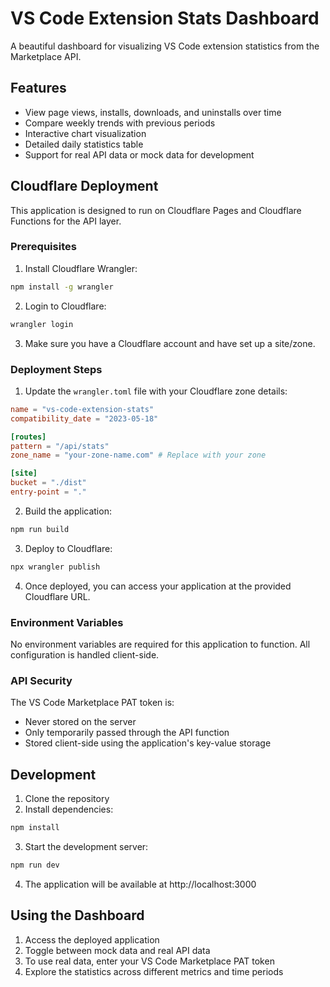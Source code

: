 # VS Code Extension Stats Dashboard

A beautiful dashboard for visualizing VS Code extension statistics from the Marketplace API.

## Features

- View page views, installs, downloads, and uninstalls over time
- Compare weekly trends with previous periods
- Interactive chart visualization
- Detailed daily statistics table
- Support for real API data or mock data for development

## Cloudflare Deployment

This application is designed to run on Cloudflare Pages and Cloudflare Functions for the API layer.

### Prerequisites

1. Install Cloudflare Wrangler:
```bash
npm install -g wrangler
```

2. Login to Cloudflare:
```bash
wrangler login
```

3. Make sure you have a Cloudflare account and have set up a site/zone.

### Deployment Steps

1. Update the `wrangler.toml` file with your Cloudflare zone details:
```toml
name = "vs-code-extension-stats"
compatibility_date = "2023-05-18"

[routes]
pattern = "/api/stats"
zone_name = "your-zone-name.com" # Replace with your zone

[site]
bucket = "./dist"
entry-point = "."
```

2. Build the application:
```bash
npm run build
```

3. Deploy to Cloudflare:
```bash
npx wrangler publish
```

4. Once deployed, you can access your application at the provided Cloudflare URL.

### Environment Variables

No environment variables are required for this application to function. All configuration is handled client-side.

### API Security

The VS Code Marketplace PAT token is:

- Never stored on the server
- Only temporarily passed through the API function
- Stored client-side using the application's key-value storage

## Development

1. Clone the repository
2. Install dependencies:
```bash
npm install
```

3. Start the development server:
```bash
npm run dev
```

4. The application will be available at http://localhost:3000

## Using the Dashboard

1. Access the deployed application
2. Toggle between mock data and real API data
3. To use real data, enter your VS Code Marketplace PAT token
4. Explore the statistics across different metrics and time periods